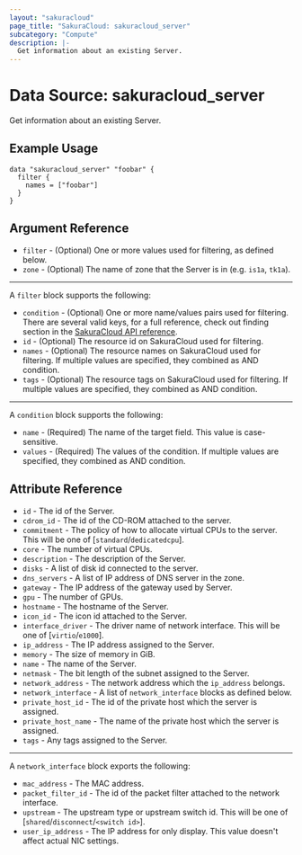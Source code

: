 ```yaml
---
layout: "sakuracloud"
page_title: "SakuraCloud: sakuracloud_server"
subcategory: "Compute"
description: |-
  Get information about an existing Server.
---
```


# Data Source: sakuracloud_server

Get information about an existing Server.

## Example Usage

```hcl
data "sakuracloud_server" "foobar" {
  filter {
    names = ["foobar"]
  }
}
```
## Argument Reference

* `filter` - (Optional) One or more values used for filtering, as defined below.
* `zone` - (Optional) The name of zone that the Server is in (e.g. `is1a`, `tk1a`).

---

A `filter` block supports the following:

* `condition` - (Optional) One or more name/values pairs used for filtering. There are several valid keys, for a full reference, check out finding section in the [SakuraCloud API reference](https://developer.sakura.ad.jp/cloud/api/1.1/).
* `id` - (Optional) The resource id on SakuraCloud used for filtering.
* `names` - (Optional) The resource names on SakuraCloud used for filtering. If multiple values ​​are specified, they combined as AND condition.
* `tags` - (Optional) The resource tags on SakuraCloud used for filtering. If multiple values ​​are specified, they combined as AND condition.

---

A `condition` block supports the following:

* `name` - (Required) The name of the target field. This value is case-sensitive.
* `values` - (Required) The values of the condition. If multiple values ​​are specified, they combined as AND condition.


## Attribute Reference

* `id` - The id of the Server.
* `cdrom_id` - The id of the CD-ROM attached to the server.
* `commitment` - The policy of how to allocate virtual CPUs to the server. This will be one of [`standard`/`dedicatedcpu`].
* `core` - The number of virtual CPUs.
* `description` - The description of the Server.
* `disks` - A list of disk id connected to the server.
* `dns_servers` - A list of IP address of DNS server in the zone.
* `gateway` - The IP address of the gateway used by Server.
* `gpu` - The number of GPUs.
* `hostname` - The hostname of the Server.
* `icon_id` - The icon id attached to the Server.
* `interface_driver` - The driver name of network interface. This will be one of [`virtio`/`e1000`].
* `ip_address` - The IP address assigned to the Server.
* `memory` - The size of memory in GiB.
* `name` - The name of the Server.
* `netmask` - The bit length of the subnet assigned to the Server.
* `network_address` - The network address which the `ip_address` belongs.
* `network_interface` - A list of `network_interface` blocks as defined below.
* `private_host_id` - The id of the private host which the server is assigned.
* `private_host_name` - The name of the private host which the server is assigned.
* `tags` - Any tags assigned to the Server.

---

A `network_interface` block exports the following:

* `mac_address` - The MAC address.
* `packet_filter_id` - The id of the packet filter attached to the network interface.
* `upstream` - The upstream type or upstream switch id. This will be one of [`shared`/`disconnect`/`<switch id>`].
* `user_ip_address` - The IP address for only display. This value doesn't affect actual NIC settings.




